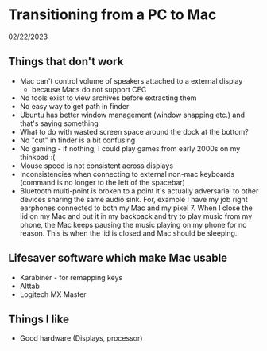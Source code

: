 # Transitioning from a PC to Mac
02/22/2023

## Things that don't work
* Mac can't control volume of speakers attached to a external display 
  * because Macs do not support CEC
* No tools exist to view archives before extracting them
* No easy way to get path in finder
* Ubuntu has better window management (window snapping etc.) and that's saying something
* What to do with wasted screen space around the dock at the bottom?
* No "cut" in finder is a bit confusing
* No gaming - if nothing, I could play games from early 2000s on my thinkpad :(
* Mouse speed is not consistent across displays
* Inconsistencies when connecting to external non-mac keyboards (command is no longer to the left of the spacebar)
* Bluetooth multi-point is broken to a point it's actually adversarial to other devices sharing the same audio sink. For, example I have my job right earphones connected to both my Mac and my pixel 7. When I close the lid on my Mac  and put it in my backpack and try to play music from my phone, the Mac keeps pausing the music playing on my phone for no reason. This is when the lid is closed and Mac should be sleeping. 
## Lifesaver software which make Mac usable
* Karabiner - for remapping keys
* Alttab
* Logitech MX Master

## Things I like
* Good hardware (Displays, processor)
